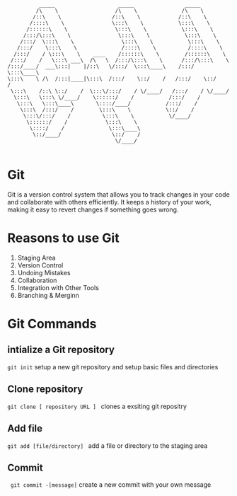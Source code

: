 ```
          _____                    _____                _____          
         /\    \                  /\    \              /\    \         
        /::\    \                /::\    \            /::\    \        
       /::::\    \               \:::\    \           \:::\    \       
      /::::::\    \               \:::\    \           \:::\    \      
     /:::/\:::\    \               \:::\    \           \:::\    \     
    /:::/  \:::\    \               \:::\    \           \:::\    \    
   /:::/    \:::\    \              /::::\    \          /::::\    \   
  /:::/    / \:::\    \    ____    /::::::\    \        /::::::\    \  
 /:::/    /   \:::\ ___\  /\   \  /:::/\:::\    \      /:::/\:::\    \ 
/:::/____/  ___\:::|    |/::\   \/:::/  \:::\____\    /:::/  \:::\____\
\:::\    \ /\  /:::|____|\:::\  /:::/    \::/    /   /:::/    \::/    /
 \:::\    /::\ \::/    /  \:::\/:::/    / \/____/   /:::/    / \/____/ 
  \:::\   \:::\ \/____/    \::::::/    /           /:::/    /          
   \:::\   \:::\____\       \::::/____/           /:::/    /           
    \:::\  /:::/    /        \:::\    \           \::/    /            
     \:::\/:::/    /          \:::\    \           \/____/             
      \::::::/    /            \:::\    \                              
       \::::/    /              \:::\____\                             
        \::/____/                \::/    /                             
                                  \/____/                              
                                                                       
```
# Git
Git is a version control system that allows you to track
changes in your code and collaborate with others
efficiently. It keeps a history of your work, making it
easy to revert changes if something goes wrong.

# Reasons to use Git
1. Staging Area
2. Version Control
3. Undoing Mistakes
4. Collaboration
5. Integration with Other Tools
6. Branching & Merginn

# Git Commands 
## intialize a Git repository 
`git init` setup a new git repository and setup basic files and directories 

## Clone repository 
`git clone [ repository URL ] ` clones a exsiting git repositry 

## Add file
`git add [file/directory] ` add a file or directory to the staging area

## Commit 
` git commit -[message]` create a new commit with your own message

